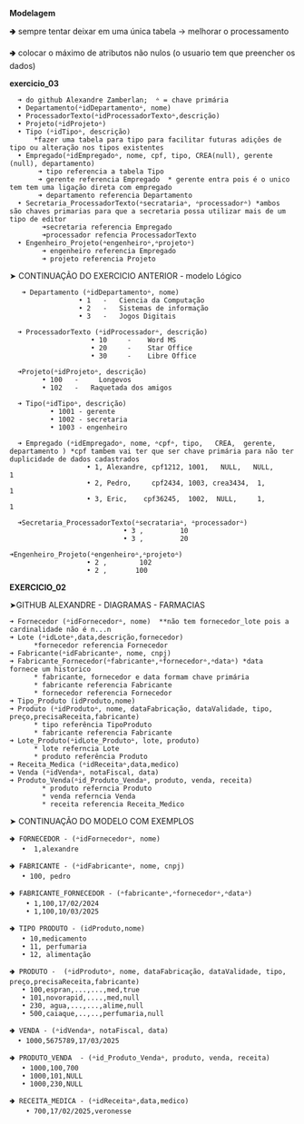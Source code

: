 **Modelagem**

🢂 sempre tentar deixar em uma única tabela -> melhorar o processamento

🢂 colocar o máximo de atributos não nulos (o usuario tem que preencher os dados)
  
**exercicio_03**

      ➜ do github Alexandre Zamberlan;  ᐞ = chave primária
      • Departamento(ᐞidDepartamentoᐞ, nome)
      • ProcessadorTexto(ᐞidProcessadorTextoᐞ,descrição)
      • Projeto(ᐞidProjetoᐞ)
      • Tipo (ᐞidTipoᐞ, descrição)
          *fazer uma tabela para tipo para facilitar futuras adiçôes de tipo ou alteração nos tipos existentes
      • Empregado(ᐞidEmpregadoᐞ, nome, cpf, tipo, CREA(null), gerente (null), departamento)  
           ➜ tipo referencia a tabela Tipo
           ➜ gerente referencia Empregado  * gerente entra pois é o unico tem tem uma ligação direta com empregado
           ➜ departamento referencia Departamento
      • Secretaria_ProcessadorTexto(ᐞsecratariaᐞ, ᐞprocessadorᐞ) *ambos são chaves primarias para que a secretaria possa utilizar mais de um tipo de editor
            ➜secretaria referencia Empregado
            ➜processador refencia ProcessadorTexto
      • Engenheiro_Projeto(ᐞengenheiroᐞ,ᐞprojetoᐞ)
            ➜ engenheiro referencia Empregado
            ➜ projeto referencia Projeto

   ➤ CONTINUAÇÃO DO EXERCICIO ANTERIOR - modelo Lógico
   
       ➜ Departamento (ᐞidDepartamentoᐞ, nome)
                     • 1   -   Ciencia da Computação
                     • 2   -   Sistemas de informação
                     • 3   -   Jogos Digitais

      ➜ ProcessadorTexto (ᐞidProcessadorᐞ, descrição)
                        • 10     -    Word MS
                        • 20     -    Star Office
                        • 30     -    Libre Office

      ➜Projeto(ᐞidProjetoᐞ, descrição)
            • 100   -     Longevos
            • 102   -   Raquetada dos amigos

      ➜ Tipo(ᐞidTipoᐞ, descrição)
              • 1001 - gerente
              • 1002 - secretaria
              • 1003 - engenheiro

      ➜ Empregado (ᐞidEmpregadoᐞ, nome, ᐞcpfᐞ, tipo,   CREA,  gerente, departamento ) *cpf tambem vai ter que ser chave primária para não ter duplicidade de dados cadastrados
                       • 1, Alexandre, cpf1212, 1001,   NULL,   NULL,     1
                       • 2, Pedro,     cpf2434, 1003, crea3434,  1,       1
                       • 3, Eric,    cpf36245,  1002,  NULL,     1,       1

      ➜Secretaria_ProcessadorTexto(ᐞsecratariaᐞ, ᐞprocessadorᐞ)
                                • 3 ,         10
                                • 3 ,         20

    ➜Engenheiro_Projeto(ᐞengenheiroᐞ,ᐞprojetoᐞ)
                       • 2 ,        102
                       • 2 ,       100


**EXERCICIO_02**

 ➤GITHUB ALEXANDRE - DIAGRAMAS - FARMACIAS
 
    ➜ Fornecedor (ᐞidFornecedorᐞ, nome)  **não tem fornecedor_lote pois a cardinalidade não é n...n
    ➜ Lote (ᐞidLoteᐞ,data,descrição,fornecedor)
          *fornecedor referencia Fornecedor
    ➜ Fabricante(ᐞidFabricanteᐞ, nome, cnpj)
    ➜ Fabricante_Fornecedor(ᐞfabricanteᐞ,ᐞfornecedorᐞ,ᐞdataᐞ) *data fornece um historico
          * fabricante, fornecedor e data formam chave primária
          * fabricante referencia Fabricante 
          * fornecedor referencia Fornecedor
    ➜ Tipo_Produto (idProduto,nome)
    ➜ Produto (ᐞidProdutoᐞ, nome, dataFabricação, dataValidade, tipo, preço,precisaReceita,fabricante)    
          * tipo referência TipoProduto
          * fabricante referencia Fabricante
    ➜ Lote_Produto(ᐞidLote_Produtoᐞ, lote, produto)
          * lote referncia Lote 
          * produto referência Produto
    ➜ Receita_Medica (ᐞidReceitaᐞ,data,medico)
    ➜ Venda (ᐞidVendaᐞ, notaFiscal, data) 
    ➜ Produto_Venda(ᐞid_Produto_Vendaᐞ, produto, venda, receita)
            * produto referncia Produto
            * venda referncia Venda
            * receita referencia Receita_Medico
            
➤ CONTINUAÇÃO DO MODELO COM EXEMPLOS

    🢂 FORNECEDOR - (ᐞidFornecedorᐞ, nome)
       •  1,alexandre

    🢂 FABRICANTE - (ᐞidFabricanteᐞ, nome, cnpj)
       • 100, pedro

    🢂 FABRICANTE_FORNECEDOR - (ᐞfabricanteᐞ,ᐞfornecedorᐞ,ᐞdataᐞ)
        • 1,100,17/02/2024
        • 1,100,10/03/2025

    🢂 TIPO PRODUTO - (idProduto,nome)
       • 10,medicamento
       • 11, perfumaria
       • 12, alimentação

    🢂 PRODUTO -  (ᐞidProdutoᐞ, nome, dataFabricação, dataValidade, tipo, preço,precisaReceita,fabricante) 
       • 100,espran,...,...,med,true
       • 101,novorapid,....,med,null
       • 230, agua,...,...,alime,null
       • 500,caiaque,..,..,perfumaria,null

    🢂 VENDA - (ᐞidVendaᐞ, notaFiscal, data)
      • 1000,5675789,17/03/2025

    🢂 PRODUTO_VENDA  - (ᐞid_Produto_Vendaᐞ, produto, venda, receita)
       • 1000,100,700
       • 1000,101,NULL
       • 1000,230,NULL

    🢂 RECEITA_MEDICA - (ᐞidReceitaᐞ,data,medico)
        • 700,17/02/2025,veronesse


    
